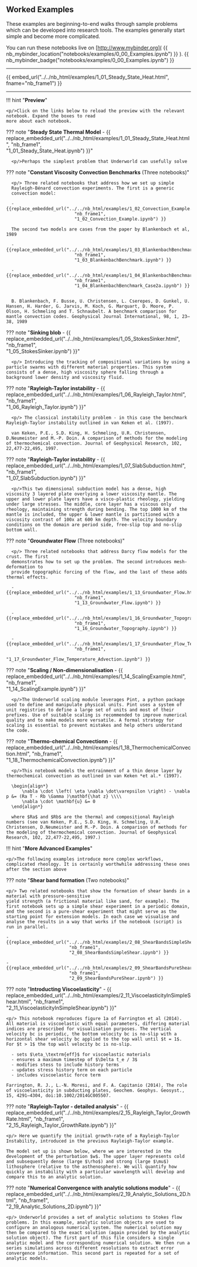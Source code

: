 ## Worked Examples

These examples are beginning-to-end walks through sample problems which can be developed into research tools. The examples generally start simple and become more complicated.


You can run these notebooks live on [http://www.mybinder.org]( {{    nb_mybinder_location("notebooks/examples/0_00_Examples.ipynb") }} ). {{  nb_mybinder_badge("notebooks/examples/0_00_Examples.ipynb") }}

---

<!-- This embeds the notebook -->

{{ embed_url("../../nb_html/examples/1_01_Steady_State_Heat.html", fname="nb_frame1") }}

---

!!! hint "**Preview**"

    <p/>Click on the links below to reload the preview with the relevant notebook. Expand the boxes to read
    more about each notebook.

??? note "**Steady State Thermal Model** - {{
          replace_embedded_url("../../nb_html/examples/1_01_Steady_State_Heat.html",
                        "nb_frame1",  
                        "1_01_Steady_State_Heat.ipynb") }}"

      <p/>Perhaps the simplest problem that Underworld can usefully solve

??? note "**Constant Viscosity Convection Benchmarks**  (Three notebooks)"

      <p/> Three related notebooks that address how we set up simple
      Rayleigh-Bénard convection experiments. The first is a generic
      convection model:

      - {{replace_embedded_url("../../nb_html/examples/1_02_Convection_Example.html",
                              "nb_frame1",  
                              "1_02_Convection_Example.ipynb") }}

      The second two models are cases from the paper by Blankenbach et al, 1989

      - {{replace_embedded_url("../../nb_html/examples/1_03_BlankenbachBenchmark.html",
                              "nb_frame1",  
                              "1_03_BlankenbachBenchmark.ipynb") }}

      - {{replace_embedded_url("../../nb_html/examples/1_04_BlankenbachBenchmark_Case2a.html",
                              "nb_frame1",  
                              "1_04_BlankenbachBenchmark_Case2a.ipynb") }}


      B. Blankenbach, F. Busse, U. Christensen, L. Cserepes, D. Gunkel, U. Hansen, H. Harder, G. Jarvis, M. Koch, G. Marquart, D. Moore, P. Olson, H. Schmeling and T. Schnaubelt. A benchmark comparison for mantle convection codes. Geophysical Journal International, 98, 1, 23–38, 1989

??? note "**Sinking blob** - {{
                replace_embedded_url("../../nb_html/examples/1_05_StokesSinker.html",
                              "nb_frame1",  
                              "1_05_StokesSinker.ipynb") }}"

      <p/> Introducing the tracking of compositional variations by using a particle swarms with different material properties. This system consists of a dense, high viscosity sphere falling through a background lower density and viscosity fluid.

??? note "**Rayleigh-Taylor instability** - {{
                replace_embedded_url("../../nb_html/examples/1_06_Rayleigh_Taylor.html",
                              "nb_frame1",  
                              "1_06_Rayleigh_Taylor.ipynb") }}"     

      <p/> The classical instability problem - in this case the benchmark Rayleigh-Taylor instability outlined in van Keken et al. (1997).

      van Keken, P.E., S.D. King, H. Schmeling, U.R. Christensen, D.Neumeister and M.-P. Doin. A comparison of methods for the modeling of thermochemical convection. Journal of Geophysical Research, 102, 22,477-22,495, 1997.


??? note "**Rayleigh-Taylor instability** - {{
                replace_embedded_url("../../nb_html/examples/1_07_SlabSubduction.html",
                        "nb_frame1",  
                        "1_07_SlabSubduction.ipynb") }}"    

      <p/>This two dimensional subduction model has a dense, high viscosity 3 layered plate overlying a lower viscosity mantle. The upper and lower plate layers have a visco-plastic rheology, yielding under large stresses. The middle, core layer has a viscous only rheology, maintaining strength during bending. The top 1000 km of the mantle is included, the upper & lower mantle is partitioned with a viscosity contrast of 100x at 600 km depth. The velocity boundary conditions on the domain are period side, free-slip top and no-slip bottom wall.


??? note "**Groundwater Flow**  (Three notebooks)"

      <p/> Three related notebooks that address Darcy flow models for the crust. The first
      demonstrates how to set up the problem. The second introduces mesh-deformation to
      provide topographic forcing of the flow, and the last of these adds thermal effects.

      - {{replace_embedded_url("../../nb_html/examples/1_13_Groundwater_Flow.html",
                              "nb_frame1",  
                              "1_13_Groundwater_Flow.ipynb") }}

      - {{replace_embedded_url("../../nb_html/examples/1_16_Groundwater_Topography.html",
                              "nb_frame1",  
                              "1_16_Groundwater_Topography.ipynb") }}

      - {{replace_embedded_url("../../nb_html/examples/1_17_Groundwater_Flow_Temperature_Advection.html",
                              "nb_frame1",  
                              "1_17_Groundwater_Flow_Temperature_Advection.ipynb") }}


??? note "**Scaling / Non-dimensionalisation** - {{
                replace_embedded_url("../../nb_html/examples/1_14_ScalingExample.html",
                        "nb_frame1",  
                        "1_14_ScalingExample.ipynb") }}"    

      <p/>The Underworld scaling module leverages Pint, a python package used to define and manipulate physical units. Pint uses a system of unit registries to define a large set of units and most of their prefixes. Use of suitable scaling is recommended to improve numerical quality and to make models more versatile. A formal strategy for scaling is essential to prevent mistakes and help others understand the code.

??? note "**Thermo-chemical Convectionn** - {{
                  replace_embedded_url("../../nb_html/examples/1_18_ThermochemicalConvection.html",
                          "nb_frame1",  
                          "1_18_ThermochemicalConvection.ipynb") }}"    

      <p/>This notebook models the entrainment of a thin dense layer by thermochemical convection as outlined in van Keken *et al.* (1997).

      \begin{align*}
          \nabla \cdot \left( \eta \nabla \dot\varepsilon \right) - \nabla p &= (Ra T - Rb \Gamma )\mathbf{\hat z} \\\\
          \nabla \cdot \mathbf{u} &= 0
      \end{align*}

      where $Ra$ and $Rb$ are the thermal and compositional Rayleigh numbers (see van Keken, P.E., S.D. King, H. Schmeling, U.R. Christensen, D.Neumeister and M.-P. Doin. A comparison of methods for the modeling of thermochemical convection. Journal of Geophysical Research, 102, 22,477-22,495, 1997.)  



!!! hint "**More Advanced Examples**"

    <p/>The following examples introduce more complex workflows, complicated rheology. It is certainly worthwhile addressing these ones after the section above


??? note "**Shear band formation**  (Two notebooks)"

    <p/> Two related notebooks that show the formation of shear bands in a material with pressure-sensitive
    yield strength (a frictional material like sand, for example). The first notebook sets up a simple shear experiment in a periodic domain, and the second is a pure-shear experiment that might serve as the starting point for extension models. In each case we visualise and analyse the results in a way that works if the notebook (script) is run in parallel.

    - {{replace_embedded_url("../../nb_html/examples/2_08_ShearBandsSimpleShear.html",
                            "nb_frame1",  
                            "2_08_ShearBandsSimpleShear.ipynb") }}

    - {{replace_embedded_url("../../nb_html/examples/2_09_ShearBandsPureShear.html",
                            "nb_frame1",  
                            "2_09_ShearBandsPureShear.ipynb") }}


??? note "**Introducting Viscoelasticity**" - {{
                  replace_embedded_url("../../nb_html/examples/2_11_ViscoelasticityInSimpleShear.html",
                          "nb_frame1",  
                          "2_11_ViscoelasticityInSimpleShear.ipynb") }}"    

    <p/> This notebook reproduces figure 1a of Farrington et al (2014). All material is viscoelastic with equal parameters, differing material indices are prescribed for visualisation purposes. The vertical velocity bc is periodic, the bottom velocity bc is no-slip with a horizontal shear velocity bc applied to the top wall until $t = 1$.  For $t > 1$ the top wall velocity bc is no-slip.

      - sets $\eta_\textrm{eff}$ for viscoelastic materials
      - ensures a maximum timestep of $\Delta t_e / 3$
      - modifies stess to include history terms
      - updates stress history term on each particle
      - includes viscoelastic force term

    Farrington, R. J., L.-N. Moresi, and F. A. Capitanio (2014), The role of viscoelasticity in subducting plates, Geochem. Geophys. Geosyst., 15, 4291–4304, doi:10.1002/2014GC005507.


??? note "**Rayleigh-Taylor - detailed analysis**" - {{
                  replace_embedded_url("../../nb_html/examples/2_15_Rayleigh_Taylor_GrowthRate.html",
                          "nb_frame1",  
                          "2_15_Rayleigh_Taylor_GrowthRate.ipynb") }}"    

    <p/> Here we quantify the initial growth-rate of a Rayleigh-Taylor Instability, introduced in the previous Rayleigh-Taylor example.

    The model set up is shown below, where we are interested in the development of the perturbation $w$. The upper layer represents cold and subsequently dense (large $\rho$) and strong (large $\mu$) lithosphere (relative to the asthenosphere). We will quantify how quickly an instability with a particular wavelength will develop and compare this to an analytic solution.


??? note "**Numerical Convergence with analytic solutions module**" - {{
                  replace_embedded_url("../../nb_html/examples/2_19_Analytic_Solutions_2D.html",
                          "nb_frame1",  
                          "2_19_Analytic_Solutions_2D.ipynb") }}"    

    <p/> Underworld provides a set of analytic solutions to Stokes flow problems. In this example, analytic solution objects are used to configure an analogous numerical system. The numerical solution may then be compared to the exact solution (again provided by the analytic solution object). The first part of this file considers a single analytic model and the corresponding numerical solution. We then run a series simulations across different resolutions to extract error convergence information. This second part is repeated for a set of analytic models.
